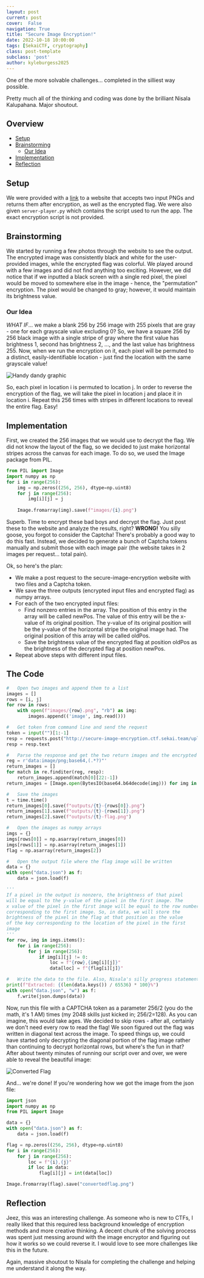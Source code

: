 ```yaml
---
layout: post
current: post
cover:  False
navigation: True
title: "Secure Image Encryption!"
date: 2022-10-18 10:00:00
tags: [SekaiCTF, cryptography]
class: post-template
subclass: 'post'
author: kyleburgess2025
---
```


One of the more solvable challenges... completed in the silliest way possible.

Pretty much all of the thinking and coding was done by the brilliant Nisala Kalupahana. Major shoutout.
## Overview
- [Setup](#setup)
- [Brainstorming](#Brainstorming)
    - [Our Idea](#our-idea)
- [Implementation](#implementation)
- [Reflection](#reflection)

## Setup
We were provided with a [link](http://secure-image-encryption.ctf.sekai.team) to a website that accepts two input PNGs and returns them after encryption, as well as the encrypted flag. We were also given `server-player.py` which contains the script used to run the app. The exact encryption script is not provided.

## Brainstorming
We started by running a few photos through the website to see the output. The encrypted image was consistently black and white for the user-provided images, while the encrypted flag was colorful. We played around with a few images and did not find anything too exciting. However, we did notice that if we inputted a black screen with a single red pixel, the pixel would be moved to somewhere else in the image - hence, the "permutation" encryption. The pixel would be changed to gray; however, it would maintain its brightness value.

### Our Idea
*WHAT IF*... we make a blank 256 by 256 image with 255 pixels that are gray - one for each grayscale value excluding 0? So, we have a square 256 by 256 black image with a single stripe of gray where the first value has brightness 1, second has brightness 2, ..., and the last value has brightness 255. Now, when we run the encryption on it, each pixel will be permuted to a distinct, easily-identifiable location - just find the location with the same grayscale value! 

![Handy dandy graphic](/assets/sekai/kyleburgess2005/based_on_what.jpg)

 So, each pixel in location i is permuted to location j. In order to reverse the encryption of the flag, we will take the pixel in location j and place it in location i. Repeat this 256 times with stripes in different locations to reveal the entire flag. Easy!
## Implementation
First, we created the 256 images that we would use to decrypt the flag. We did not know the layout of the flag, so we decided to just make horizontal stripes across the canvas for each image. To do so, we used the Image package from PIL.
```py
from PIL import Image
import numpy as np
for i in range(256):
    img = np.zeros((256, 256), dtype=np.uint8)
    for j in range(256):
        img[i][j] = j
    
    Image.fromarray(img).save(f"images/{i}.png")
```
Superb. Time to encrypt these bad boys and decrypt the flag. Just post these to the website and analyze the results, right? **WRONG!** You silly goose, you forgot to consider the Captcha! There's probably a good way to do this fast. Instead, we decided to generate a bunch of Captcha tokens manually and submit those with each image pair (the website takes in 2 images per request... total pain). 

Ok, so here's the plan:
* We make a post request to the secure-image-encryption website with two files and a Captcha token.
* We save the three outputs (encrypted input files and encrypted flag) as numpy arrays.
* For each of the two encrypted input files:
    * Find nonzero entries in the array. The position of this entry in the array will be called newPos. The value of this entry will be the x-value of its original position. The y-value of its original position will be the y-value of the horizontal stripe the original image had. The original position of this array will be called oldPos.
    * Save the brightness value of the encrypted flag at position oldPos as the brightness of the decrypted flag at position newPos.
* Repeat above steps with different input files.

## The Code
```py
#   Open two images and append them to a list
images = []
rows = [i, j]
for row in rows:    
    with open(f"images/{row}.png", "rb") as img:
        images.append(('image', img.read()))

#   Get token from command line and send the request
token = input("")[1:-1]
resp = requests.post("http://secure-image-encryption.ctf.sekai.team/upload", files=images, data={"g-recaptcha-response": token})
resp = resp.text

#   Parse the response and get the two return images and the encrypted flag
reg = r'data:image/png;base64,(.*?)"'
return_images = []
for match in re.finditer(reg, resp):
    return_images.append(match[0][22:-1])
return_images = [Image.open(BytesIO(base64.b64decode(img))) for img in return_images]

#   Save the images
t = time.time()
return_images[0].save(f"outputs/{t}-{rows[0]}.png")
return_images[1].save(f"outputs/{t}-{rows[1]}.png")
return_images[2].save(f"outputs/{t}-flag.png")

#   Open the images as numpy arrays
imgs = {}
imgs[rows[0]] = np.asarray(return_images[0])
imgs[rows[1]] = np.asarray(return_images[1])
flag = np.asarray(return_images[2])

#   Open the output file where the flag image will be written
data = {}
with open("data.json") as f:
    data = json.load(f)

'''
If a pixel in the output is nonzero, the brightness of that pixel 
will be equal to the y-value of the pixel in the first image. The 
x value of the pixel in the first image will be equal to the row number
corresponding to the first image. So, in data, we will store the 
brightness of the pixel in the flag at that position as the value 
of the key corresponding to the location of the pixel in the first 
image
'''
for row, img in imgs.items():
    for i in range(256):
        for j in range(256):
            if img[i][j] != 0:
                loc = f"{row},{img[i][j]}"
                data[loc] = f"{flag[i][j]}"

#   Write the data to the file. Also, Nisala's silly progress statement.
print(f"Extracted: {(len(data.keys()) / 65536) * 100}%")
with open("data.json", "w") as f:
    f.write(json.dumps(data))
```

Now, run this file with a CAPTCHA token as a parameter 256/2 (you do the math, it's 1 AM) times (my 2048 skills just kicked in; 256/2=128). As you can imagine, this would take ages. We decided to skip rows - after all, certainly we don't need every row to read the flag! We soon figured out the flag was written in diagonal text across the image. To speed things up, we could have started only decrypting the diagonal portion of the flag image rather than continuing to decrypt horizontal rows, but where's the fun in that? After about twenty minutes of running our script over and over, we were able to reveal the beautiful image:

![Converted Flag](/assets/sekai/kyleburgess2005/convertedflag.png)

And... we're done! If you're wondering how we got the image from the json file:

```py
import json
import numpy as np
from PIL import Image

data = {}
with open("data.json") as f:
    data = json.load(f)

flag = np.zeros((256, 256), dtype=np.uint8)
for i in range(256):
    for j in range(256):
        loc = f"{i},{j}"
        if loc in data:
            flag[i][j] = int(data[loc])

Image.fromarray(flag).save("convertedflag.png")
```

## Reflection
Jeez, this was an interesting challenge. As someone who is new to CTFs, I really liked that this required less background knowledge of encryption methods and more creative thinking. A decent chunk of the solving process was spent just messing around with the image encryptor and figuring out how it works so we could reverse it. I would love to see more challenges like this in the future.

Again, massive shoutout to Nisala for completing the challenge and helping me understand it along the way. 